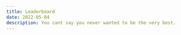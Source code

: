 ```yaml
---
title: Leaderboard
date: 2022-05-04
description: You cant say you never wanted to be the very best.          
---
```

